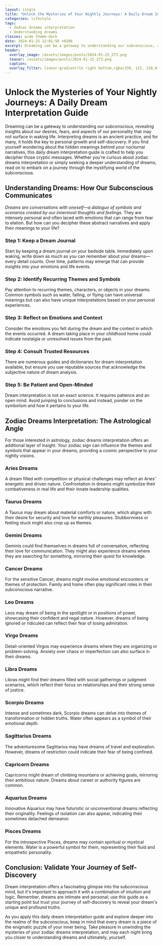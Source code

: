 ```yaml
---
layout: single
title: "Unlock the Mysteries of Your Nightly Journeys: A Daily Dream Interpretation Guide"
categories: lifestyle
tags:
  - Zodiac dreams interpretation
  - Understanding dreams
classes: wide theme-dark
date: 2024-01-25 12:01:56 +0100
excerpt: Dreaming can be a gateway to understanding our subconscious, revealing insights about our desires, fears, and aspects of our personality that may not surface in waking life.
header:
  overlay_image: /assets/images/posts/2024-01-25_273.png
  teaser: /assets/images/posts/2024-01-25_273.png
  caption: 
  overlay_filter: linear-gradient(to right bottom,rgba(150, 122, 220,0.8), rgba(255,245,208,0.5))
---
```

# Unlock the Mysteries of Your Nightly Journeys: A Daily Dream Interpretation Guide

Dreaming can be a gateway to understanding our subconscious, revealing insights about our desires, fears, and aspects of our personality that may not surface in waking life. Interpreting dreams is an ancient practice, and for many, it holds the key to personal growth and self-discovery. If you find yourself wondering about the hidden meanings behind your nocturnal narratives, this daily dream interpretation guide is crafted to help you decipher those cryptic messages. Whether you're curious about zodiac dreams interpretation or simply seeking a deeper understanding of dreams, read on to embark on a journey through the mystifying world of the subconscious.

## Understanding Dreams: How Our Subconscious Communicates

*Dreams are conversations with oneself—a dialogue of symbols and scenarios created by our innermost thoughts and feelings.* They are intensely personal and often laced with emotions that can range from fear to elation. But how can you decipher these abstract narratives and apply their meanings to your life?

### Step 1: Keep a Dream Journal

Start by keeping a dream journal on your bedside table. Immediately upon waking, write down as much as you can remember about your dreams—every detail counts. Over time, patterns may emerge that can provide insights into your emotions and life events.

### Step 2: Identify Recurring Themes and Symbols

Pay attention to recurring themes, characters, or objects in your dreams. Common symbols such as water, falling, or flying can have universal meanings but can also have unique interpretations based on your personal experiences.

### Step 3: Reflect on Emotions and Context

Consider the emotions you felt during the dream and the context in which the events occurred. A dream taking place in your childhood home could indicate nostalgia or unresolved issues from the past.

### Step 4: Consult Trusted Resources

There are numerous guides and dictionaries for dream interpretation available, but ensure you use reputable sources that acknowledge the subjective nature of dream analysis.

### Step 5: Be Patient and Open-Minded

Dream interpretation is not an exact science. It requires patience and an open mind. Avoid jumping to conclusions and instead, ponder on the symbolism and how it pertains to your life.

## Zodiac Dreams Interpretation: The Astrological Angle

For those interested in astrology, zodiac dreams interpretation offers an additional layer of insight. Your zodiac sign can influence the themes and symbols that appear in your dreams, providing a cosmic perspective to your nightly visions.

### Aries Dreams

A dream filled with competition or physical challenges may reflect an Aries' energetic and driven nature. Confrontation in dreams might symbolize their combativeness in real life and their innate leadership qualities.

### Taurus Dreams

A Taurus may dream about material comforts or nature, which aligns with their desire for security and love for earthly pleasures. Stubbornness or feeling stuck might also crop up as themes.

### Gemini Dreams

Geminis could find themselves in dreams full of conversation, reflecting their love for communication. They might also experience dreams where they are searching for something, mirroring their quest for knowledge.

### Cancer Dreams

For the sensitive Cancer, dreams might involve emotional encounters or themes of protection. Family and home often play significant roles in their subconscious narrative.

### Leo Dreams

Leos may dream of being in the spotlight or in positions of power, showcasing their confident and regal nature. However, dreams of being ignored or ridiculed can reflect their fear of losing admiration.

### Virgo Dreams

Detail-oriented Virgos may experience dreams where they are organizing or problem-solving. Anxiety over chaos or imperfection can also surface in their dreams.

### Libra Dreams

Libras might find their dreams filled with social gatherings or judgment scenarios, which reflect their focus on relationships and their strong sense of justice.

### Scorpio Dreams

Intense and sometimes dark, Scorpio dreams can delve into themes of transformation or hidden truths. Water often appears as a symbol of their emotional depth.

### Sagittarius Dreams

The adventuresome Sagittarius may have dreams of travel and exploration. However, dreams of restriction could indicate their fear of being confined.

### Capricorn Dreams

Capricorns might dream of climbing mountains or achieving goals, mirroring their ambitious nature. Dreams about career or authority figures are common.

### Aquarius Dreams

Innovative Aquarius may have futuristic or unconventional dreams reflecting their originality. Feelings of isolation can also appear, indicating their sometimes detached demeanor.

### Pisces Dreams

For the introspective Pisces, dreams may contain spiritual or mystical elements. Water is a powerful symbol for them, representing their fluid and empathetic personality.

## Conclusion: Validate Your Journey of Self-Discovery

Dream interpretation offers a fascinating glimpse into the subconscious mind, but it's important to approach it with a combination of intuition and logic. Remember, dreams are intimate and personal; use this guide as a starting point but trust your journey of self-discovery to reveal your dream's unique and profound truths.

As you apply this daily dream interpretation guide and explore deeper into the realms of the subconscious, keep in mind that every dream is a piece of the enigmatic puzzle of your inner being. Take pleasure in unwinding the mysteries of your zodiac dreams interpretation, and may each night bring you closer to understanding dreams and ultimately, yourself.